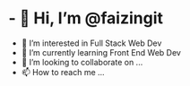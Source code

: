 # - 👋 Hi, I’m @faizingit
- 👀 I’m interested in Full Stack Web Dev
- 🌱 I’m currently learning Front End Web Dev
- 💞️ I’m looking to collaborate on ...
- 📫 How to reach me ... 

<!---
faizingit/faizingit is a ✨ special ✨ repository because its `README.md` (this file) appears on your GitHub profile.
You can click the Preview link to take a look at your changes.
--->
